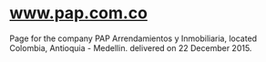 # www.pap.com.co
Page for the company PAP Arrendamientos y Inmobiliaria, located Colombia, Antioquia - Medellin. delivered on 22 December 2015.
